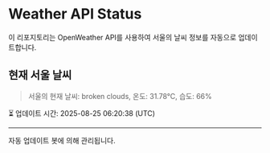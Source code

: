 
# Weather API Status

이 리포지토리는 OpenWeather API를 사용하여 서울의 날씨 정보를 자동으로 업데이트합니다.

## 현재 서울 날씨
> 서울의 현재 날씨: broken clouds, 온도: 31.78°C, 습도: 66%

⏳ 업데이트 시간: 2025-08-25 06:20:38 (UTC)

---
자동 업데이트 봇에 의해 관리됩니다.
